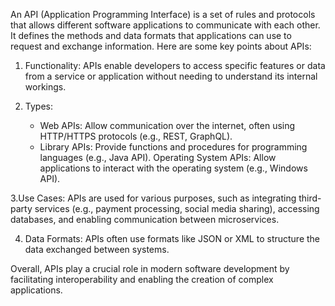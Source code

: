 An API (Application Programming Interface) is a set of rules and protocols that allows different software applications to communicate with each other. It defines the methods and data formats that applications can use to request and exchange information. Here are some key points about APIs:

1. Functionality: APIs enable developers to access specific features or data from a service or application without needing to understand its internal workings.

2. Types:
   - Web APIs: Allow communication over the internet, often using HTTP/HTTPS protocols (e.g., REST, GraphQL).
   - Library APIs: Provide functions and procedures for programming languages (e.g., Java API).
  Operating System APIs: Allow applications to interact with the operating system (e.g., Windows API).

3.Use Cases: APIs are used for various purposes, such as integrating third-party services (e.g., payment processing, social media sharing), accessing databases, and enabling communication between microservices.

4. Data Formats: APIs often use formats like JSON or XML to structure the data exchanged between systems.

Overall, APIs play a crucial role in modern software development by facilitating interoperability and enabling the creation of complex applications.
